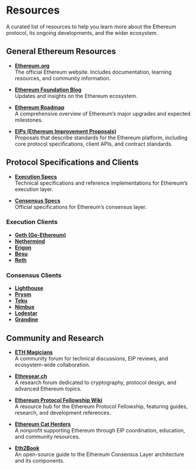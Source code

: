 # Resources

A curated list of resources to help you learn more about the Ethereum protocol, its ongoing developments, and the wider ecosystem.

## General Ethereum Resources

- **[Ethereum.org](https://ethereum.org/)**  
  The official Ethereum website. Includes documentation, learning resources, and community information.

- **[Ethereum Foundation Blog](https://blog.ethereum.org/)**  
  Updates and insights on the Ethereum ecosystem.

- **[Ethereum Roadmap](https://ethereum.org/en/roadmap/)**  
  A comprehensive overview of Ethereum’s major upgrades and expected milestones.

- **[EIPs (Ethereum Improvement Proposals)](https://eips.ethereum.org/)**  
  Proposals that describe standards for the Ethereum platform, including core protocol specifications, client APIs, and contract standards.

## Protocol Specifications and Clients

- **[Execution Specs](https://github.com/ethereum/execution-specs)**  
  Technical specifications and reference implementations for Ethereum’s execution layer.

- **[Consensus Specs](https://github.com/ethereum/consensus-specs)**  
  Official specifications for Ethereum’s consensus layer.

### Execution Clients

- **[Geth (Go-Ethereum)](https://github.com/ethereum/go-ethereum)**  
- **[Nethermind](https://github.com/NethermindEth/nethermind)**  
- **[Erigon](https://github.com/ledgerwatch/erigon)**  
- **[Besu](https://github.com/hyperledger/besu)**
- **[Reth](https://github.com/paradigmxyz/reth)**

### Consensus Clients

- **[Lighthouse](https://github.com/sigp/lighthouse)**  
- **[Prysm](https://github.com/prysmaticlabs/prysm)**  
- **[Teku](https://github.com/ConsenSys/teku)**  
- **[Nimbus](https://github.com/status-im/nimbus-eth2)**  
- **[Lodestar](https://github.com/ChainSafe/lodestar)**  
- **[Grandine](https://github.com/grandinetech/grandine)**

## Community and Research

- **[ETH Magicians](https://ethereum-magicians.org/)**  
  A community forum for technical discussions, EIP reviews, and ecosystem-wide collaboration.

- **[Ethresear.ch](https://ethresear.ch/)**  
  A research forum dedicated to cryptography, protocol design, and advanced Ethereum topics.

- **[Ethereum Protocol Fellowship Wiki](https://epf.wiki/)**  
  A resource hub for the Ethereum Protocol Fellowship, featuring guides, research, and development references.

- **[Ethereum Cat Herders](https://www.ethcatherders.com/)**  
  A nonprofit supporting Ethereum through EIP coordination, education, and community resources.

- **[Eth2Book](https://eth2book.info/)**  
  An open-source guide to the Ethereum Consensus Layer architecture and its components.
